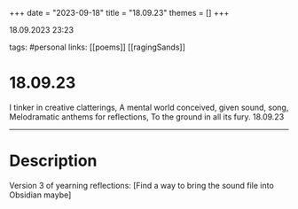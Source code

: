 +++
date = "2023-09-18"
title = "18.09.23"
themes = []
+++

18.09.2023 23:23

tags: #personal
links: [[poems]] [[ragingSands]]

# 18.09.23

I tinker in creative clatterings,
A mental world conceived, given sound, song,
Melodramatic anthems for reflections,
To the ground in all its fury.
18.09.23

---

# Description

Version 3 of yearning reflections:
[Find a way to bring the sound file into Obsidian maybe]